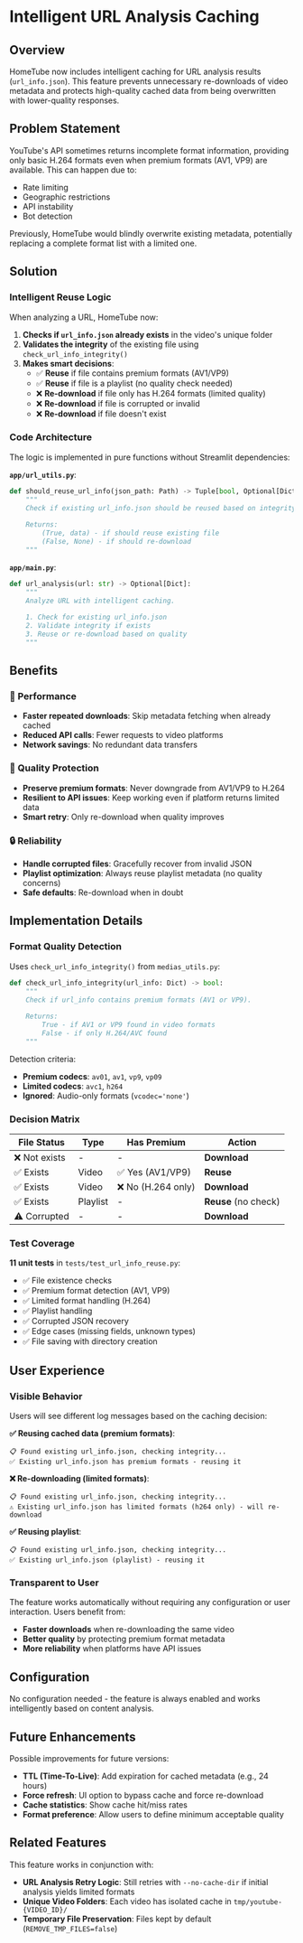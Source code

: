 # Intelligent URL Analysis Caching

## Overview

HomeTube now includes intelligent caching for URL analysis results (`url_info.json`). This feature prevents unnecessary re-downloads of video metadata and protects high-quality cached data from being overwritten with lower-quality responses.

## Problem Statement

YouTube's API sometimes returns incomplete format information, providing only basic H.264 formats even when premium formats (AV1, VP9) are available. This can happen due to:

- Rate limiting
- Geographic restrictions
- API instability
- Bot detection

Previously, HomeTube would blindly overwrite existing metadata, potentially replacing a complete format list with a limited one.

## Solution

### Intelligent Reuse Logic

When analyzing a URL, HomeTube now:

1. **Checks if `url_info.json` already exists** in the video's unique folder
2. **Validates the integrity** of the existing file using `check_url_info_integrity()`
3. **Makes smart decisions**:
   - ✅ **Reuse** if file contains premium formats (AV1/VP9)
   - ✅ **Reuse** if file is a playlist (no quality check needed)
   - ❌ **Re-download** if file only has H.264 formats (limited quality)
   - ❌ **Re-download** if file is corrupted or invalid
   - ❌ **Re-download** if file doesn't exist

### Code Architecture

The logic is implemented in pure functions without Streamlit dependencies:

**`app/url_utils.py`**:
```python
def should_reuse_url_info(json_path: Path) -> Tuple[bool, Optional[Dict]]:
    """
    Check if existing url_info.json should be reused based on integrity.
    
    Returns:
        (True, data) - if should reuse existing file
        (False, None) - if should re-download
    """
```

**`app/main.py`**:
```python
def url_analysis(url: str) -> Optional[Dict]:
    """
    Analyze URL with intelligent caching.
    
    1. Check for existing url_info.json
    2. Validate integrity if exists
    3. Reuse or re-download based on quality
    """
```

## Benefits

### 🚀 Performance
- **Faster repeated downloads**: Skip metadata fetching when already cached
- **Reduced API calls**: Fewer requests to video platforms
- **Network savings**: No redundant data transfers

### 🎯 Quality Protection
- **Preserve premium formats**: Never downgrade from AV1/VP9 to H.264
- **Resilient to API issues**: Keep working even if platform returns limited data
- **Smart retry**: Only re-download when quality improves

### 🔒 Reliability
- **Handle corrupted files**: Gracefully recover from invalid JSON
- **Playlist optimization**: Always reuse playlist metadata (no quality concerns)
- **Safe defaults**: Re-download when in doubt

## Implementation Details

### Format Quality Detection

Uses `check_url_info_integrity()` from `medias_utils.py`:

```python
def check_url_info_integrity(url_info: Dict) -> bool:
    """
    Check if url_info contains premium formats (AV1 or VP9).
    
    Returns:
        True - if AV1 or VP9 found in video formats
        False - if only H.264/AVC found
    """
```

Detection criteria:
- **Premium codecs**: `av01`, `av1`, `vp9`, `vp09`
- **Limited codecs**: `avc1`, `h264`
- **Ignored**: Audio-only formats (`vcodec='none'`)

### Decision Matrix

| File Status | Type | Has Premium | Action |
|------------|------|-------------|--------|
| ❌ Not exists | - | - | **Download** |
| ✅ Exists | Video | ✅ Yes (AV1/VP9) | **Reuse** |
| ✅ Exists | Video | ❌ No (H.264 only) | **Download** |
| ✅ Exists | Playlist | - | **Reuse** (no check) |
| ⚠️ Corrupted | - | - | **Download** |

### Test Coverage

**11 unit tests** in `tests/test_url_info_reuse.py`:

- ✅ File existence checks
- ✅ Premium format detection (AV1, VP9)
- ✅ Limited format handling (H.264)
- ✅ Playlist handling
- ✅ Corrupted JSON recovery
- ✅ Edge cases (missing fields, unknown types)
- ✅ File saving with directory creation

## User Experience

### Visible Behavior

Users will see different log messages based on the caching decision:

**✅ Reusing cached data (premium formats)**:
```
📋 Found existing url_info.json, checking integrity...
✅ Existing url_info.json has premium formats - reusing it
```

**❌ Re-downloading (limited formats)**:
```
📋 Found existing url_info.json, checking integrity...
⚠️ Existing url_info.json has limited formats (h264 only) - will re-download
```

**✅ Reusing playlist**:
```
📋 Found existing url_info.json, checking integrity...
✅ Existing url_info.json (playlist) - reusing it
```

### Transparent to User

The feature works automatically without requiring any configuration or user interaction. Users benefit from:

- **Faster downloads** when re-downloading the same video
- **Better quality** by protecting premium format metadata
- **More reliability** when platforms have API issues

## Configuration

No configuration needed - the feature is always enabled and works intelligently based on content analysis.

## Future Enhancements

Possible improvements for future versions:

- **TTL (Time-To-Live)**: Add expiration for cached metadata (e.g., 24 hours)
- **Force refresh**: UI option to bypass cache and force re-download
- **Cache statistics**: Show cache hit/miss rates
- **Format preference**: Allow users to define minimum acceptable quality

## Related Features

This feature works in conjunction with:

- **URL Analysis Retry Logic**: Still retries with `--no-cache-dir` if initial analysis yields limited formats
- **Unique Video Folders**: Each video has isolated cache in `tmp/youtube-{VIDEO_ID}/`
- **Temporary File Preservation**: Files kept by default (`REMOVE_TMP_FILES=false`)

